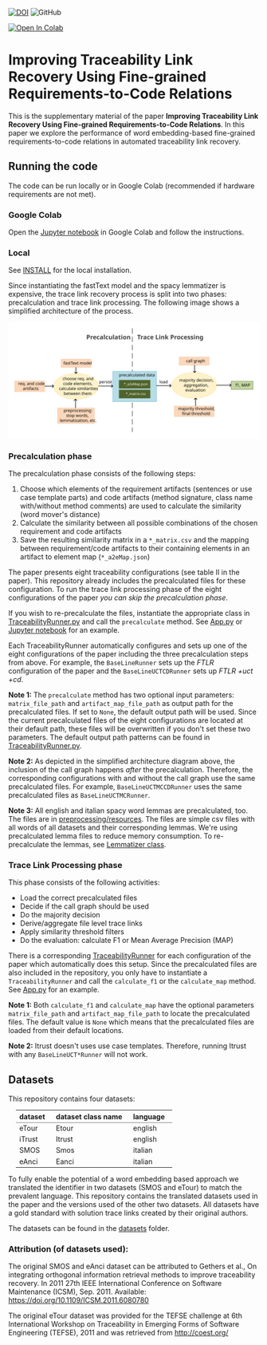 [![DOI](https://zenodo.org/badge/DOI/10.5281/zenodo.5119859.svg)](https://doi.org/10.5281/zenodo.5119859)
![GitHub](https://img.shields.io/github/license/tobhey/finegrained-traceability)

[![Open In Colab](https://colab.research.google.com/assets/colab-badge.svg)](https://colab.research.google.com/github/tobhey/finegrained-traceability)

# Improving Traceability Link Recovery Using Fine-grained Requirements-to-Code Relations

This is the supplementary material of the paper **Improving Traceability Link Recovery Using Fine-grained Requirements-to-Code Relations**.
In this paper we explore the performance of word embedding-based fine-grained requirements-to-code relations in automated traceability link recovery.

## Running the code

The code can be run locally or in Google Colab (recommended if hardware requirements are not met).

### Google Colab

Open the [Jupyter notebook](./finegrained-traceability.ipynb) in Google Colab and follow the instructions.

### Local

See [INSTALL](./INSTALL.md) for the local installation.

Since instantiating the fastText model and the spacy lemmatizer is expensive, the trace link recovery process is split into two phases: precalculation and trace link processing.
The following image shows a simplified architecture of the process.

![Simplified architecture](./diagrams/simplified_architecture.svg)

### Precalculation phase
The precalculation phase consists of the following steps:
1. Choose which elements of the requirement artifacts (sentences or use case template parts) and code artifacts (method signature, class name with/without method comments) are used to calculate the similarity (word mover's distance)
2. Calculate the similarity between all possible combinations of the chosen requirement and code artifacts
3. Save the resulting similarity matrix in a `*_matrix.csv` and the mapping between requirement/code artifacts to their containing elements in an artifact to element map (`*_a2eMap.json`)

The paper presents eight traceability configurations (see table II in the paper). This repository already includes the precalculated files for these configuration. To run the trace link processing phase of the eight configurations of the paper *you can skip the precalculation phase*.

If you wish to re-precalculate the files, instantiate the appropriate class in [TraceabilityRunner.py](./TraceabilityRunner.py) and call the `precalculate` method.
See [App.py](./App.py) or [Jupyter notebook](./finegrained-traceability.ipynb) for an example.

Each TraceabilityRunner automatically configures and sets up one of the eight configurations of the paper including the three precalculation steps from above. For example, the `BaseLineRunner` sets up the *FTLR* configuration of the paper and the `BaseLineUCTCDRunner` sets up *FTLR +uct +cd*.

**Note 1:** The `precalculate` method has two optional input parameters: `matrix_file_path`  and `artifact_map_file_path` as output path for the precalculated files. If set to `None`, the default output path will be used. Since the current precalculated files of the eight configurations are located at their default path, these files will be overwritten if you don't set these two parameters. The default output path patterns can be found in [TraceabilityRunner.py](./TraceabilityRunner.py).

**Note 2:** As depicted in the simplified architecture diagram above, the inclusion of the call graph happens *after* the precalculation. Therefore, the corresponding configurations with and without the call graph use the same precalculated files. For example, `BaseLineUCTMCCDRunner` uses the same precalculated files as `BaseLineUCTMCRunner`.

**Note 3:** All english and italian spacy word lemmas are precalculated, too. The files are in [preprocessing/resources](./preprocessing/resources). The files are simple csv files with all words of all datasets and their corresponding lemmas. We're using precalculated lemma files to reduce memory consumption. To re-precalculate the lemmas, see [Lemmatizer class](./preprocessing/Preprocessor.py).


### Trace Link Processing phase

This phase consists of the following activities:

* Load the correct precalculated files
* Decide if the call graph should be used
* Do the majority decision
* Derive/aggregate file level trace links
* Apply similarity threshold filters
* Do the evaluation: calculate F1 or Mean Average Precision (MAP)

There is a corresponding [TraceabilityRunner](./TraceabilityRunner.py) for each configuration of the paper which automatically does this setup. Since the precalculated files are also included in the repository, you only have to instantiate a `TraceabilityRunner` and call the `calculate_f1` or the `calculate_map` method. See [App.py](./App.py) for an example.

**Note 1:** Both `calculate_f1` and `calculate_map` have the optional parameters `matrix_file_path` and `artifact_map_file_path` to locate the precalculated files. The default value is `None` which means that the precalculated files are loaded from their default locations.

**Note 2:** Itrust doesn't uses use case templates. Therefore, running Itrust with any `BaseLineUCT*Runner` will not work.

## Datasets

This repository contains four datasets:

<table style="border-collapse: collapse; margin-left:15px; ">
    <tr style="border-bottom: 1px solid gray">
        <th style="padding-right:15px">dataset</th><th style="padding-right:15px">dataset class name</th><th style="padding-right:15px">language</th>
    </tr>
    <tr><td>eTour</td><td>Etour</td><td>english</td></tr>
    <tr><td>iTrust</td><td>Itrust</td><td>english</td></tr>
    <tr><td>SMOS</td><td>Smos</td><td>italian</td></tr>
    <tr><td>eAnci</td><td>Eanci</td><td>italian</td></tr>
</table>

To fully enable the potential of a word embedding based approach we translated the identifier in two datasets (SMOS and eTour) to match the prevalent language.
This repository contains the translated datasets used in the paper and the versions used of the other two datasets.
All datasets have a gold standard with solution trace links created by their original authors.

The datasets can be found in the [datasets](./datasets/) folder.

### Attribution (of datasets used):

The original SMOS and eAnci dataset can be attributed to Gethers et al., On integrating orthogonal information retrieval methods to improve traceability recovery. In 2011 27th IEEE International Conference on Software Maintenance (ICSM), Sep. 2011. Available: https://doi.org/10.1109/ICSM.2011.6080780

The original eTour dataset was provided for the TEFSE challenge at 6th International Workshop on Traceability in Emerging Forms of Software Engineering (TEFSE), 2011 and was retrieved from http://coest.org/
